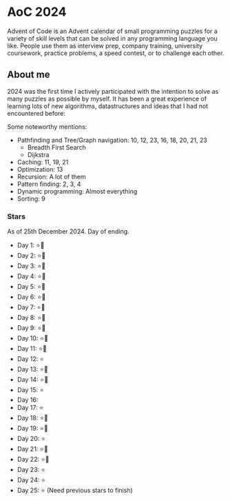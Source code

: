 # AoC 2024

Advent of Code is an Advent calendar of small programming puzzles for a variety of skill levels that can be solved in any programming language you like. People use them as interview prep, company training, university coursework, practice problems, a speed contest, or to challenge each other.

## About me

2024 was the first time I actively participated with the intention to solve as many puzzles as possible by myself. It has been a great experience of learning lots of new algorithms, datastructures and ideas that I had not encountered before:

Some noteworthy mentions:

- Pathfinding and Tree/Graph navigation: 10, 12, 23, 16, 18, 20, 21, 23
  - Breadth First Search
  - Dijkstra
- Caching: 11, 19, 21
- Optimization: 13
- Recursion: A lot of them
- Pattern finding: 2, 3, 4
- Dynamic programming: Almost everything
- Sorting: 9

### Stars

As of 25th December 2024. Day of ending.

- Day 1: :star::star2:
- Day 2: :star::star2:
- Day 3: :star::star2:
- Day 4: :star::star2:
- Day 5: :star::star2:
- Day 6: :star::star2:
- Day 7: :star::star2:
- Day 8: :star::star2:
- Day 9: :star::star2:
- Day 10: :star::star2:
- Day 11: :star::star2:
- Day 12: :star:
- Day 13: :star::star2:
- Day 14: :star::star2:
- Day 15: :star:
- Day 16:
- Day 17: :star:
- Day 18: :star::star2:
- Day 19: :star::star2:
- Day 20: :star:
- Day 21: :star::star2:
- Day 22: :star::star2:
- Day 23: :star:
- Day 24: :star:
- Day 25: :star: (Need previous stars to finish)
